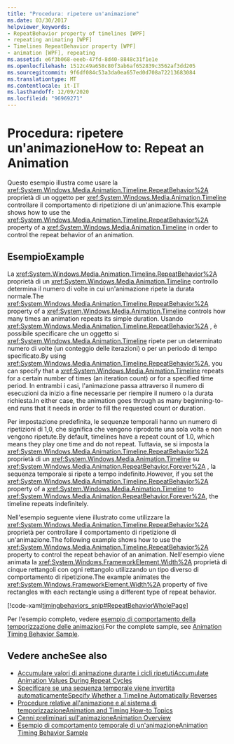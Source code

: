 ```yaml
---
title: "Procedura: ripetere un'animazione"
ms.date: 03/30/2017
helpviewer_keywords:
- RepeatBehavior property of timelines [WPF]
- repeating animating [WPF]
- Timelines RepeatBehavior property [WPF]
- animation [WPF], repeating
ms.assetid: e6f3b068-eeeb-47fd-8d40-8848c31f1e1e
ms.openlocfilehash: 1512c49a658c80f3ab6af652839c3562af3dd205
ms.sourcegitcommit: 9f6df084c53a3da0ea657ed0d708a72213683084
ms.translationtype: MT
ms.contentlocale: it-IT
ms.lasthandoff: 12/09/2020
ms.locfileid: "96969271"
---
```

# <a name="how-to-repeat-an-animation"></a><span data-ttu-id="2050e-102">Procedura: ripetere un'animazione</span><span class="sxs-lookup"><span data-stu-id="2050e-102">How to: Repeat an Animation</span></span>
<span data-ttu-id="2050e-103">Questo esempio illustra come usare la <xref:System.Windows.Media.Animation.Timeline.RepeatBehavior%2A> proprietà di un oggetto per <xref:System.Windows.Media.Animation.Timeline> controllare il comportamento di ripetizione di un'animazione.</span><span class="sxs-lookup"><span data-stu-id="2050e-103">This example shows how to use the <xref:System.Windows.Media.Animation.Timeline.RepeatBehavior%2A> property of a <xref:System.Windows.Media.Animation.Timeline> in order to control the repeat behavior of an animation.</span></span>  
  
## <a name="example"></a><span data-ttu-id="2050e-104">Esempio</span><span class="sxs-lookup"><span data-stu-id="2050e-104">Example</span></span>  
 <span data-ttu-id="2050e-105">La <xref:System.Windows.Media.Animation.Timeline.RepeatBehavior%2A> proprietà di un <xref:System.Windows.Media.Animation.Timeline> controllo determina il numero di volte in cui un'animazione ripete la durata normale.</span><span class="sxs-lookup"><span data-stu-id="2050e-105">The <xref:System.Windows.Media.Animation.Timeline.RepeatBehavior%2A> property of a <xref:System.Windows.Media.Animation.Timeline> controls how many times an animation repeats its simple duration.</span></span> <span data-ttu-id="2050e-106">Usando <xref:System.Windows.Media.Animation.Timeline.RepeatBehavior%2A> , è possibile specificare che un oggetto si <xref:System.Windows.Media.Animation.Timeline> ripete per un determinato numero di volte (un conteggio delle iterazioni) o per un periodo di tempo specificato.</span><span class="sxs-lookup"><span data-stu-id="2050e-106">By using <xref:System.Windows.Media.Animation.Timeline.RepeatBehavior%2A>, you can specify that a <xref:System.Windows.Media.Animation.Timeline> repeats for a certain number of times (an iteration count) or for a specified time period.</span></span> <span data-ttu-id="2050e-107">In entrambi i casi, l'animazione passa attraverso il numero di esecuzioni da inizio a fine necessarie per riempire il numero o la durata richiesta.</span><span class="sxs-lookup"><span data-stu-id="2050e-107">In either case, the animation goes through as many beginning-to-end runs that it needs in order to fill the requested count or duration.</span></span>  
  
 <span data-ttu-id="2050e-108">Per impostazione predefinita, le sequenze temporali hanno un numero di ripetizioni di 1,0, che significa che vengono riprodotte una sola volta e non vengono ripetute.</span><span class="sxs-lookup"><span data-stu-id="2050e-108">By default, timelines have a repeat count of 1.0, which means they play one time and do not repeat.</span></span> <span data-ttu-id="2050e-109">Tuttavia, se si imposta la <xref:System.Windows.Media.Animation.Timeline.RepeatBehavior%2A> proprietà di un <xref:System.Windows.Media.Animation.Timeline> su <xref:System.Windows.Media.Animation.RepeatBehavior.Forever%2A> , la sequenza temporale si ripete a tempo indefinito.</span><span class="sxs-lookup"><span data-stu-id="2050e-109">However, if you set the <xref:System.Windows.Media.Animation.Timeline.RepeatBehavior%2A> property of a <xref:System.Windows.Media.Animation.Timeline> to <xref:System.Windows.Media.Animation.RepeatBehavior.Forever%2A>, the timeline repeats indefinitely.</span></span>  
  
 <span data-ttu-id="2050e-110">Nell'esempio seguente viene illustrato come utilizzare la <xref:System.Windows.Media.Animation.Timeline.RepeatBehavior%2A> proprietà per controllare il comportamento di ripetizione di un'animazione.</span><span class="sxs-lookup"><span data-stu-id="2050e-110">The following example shows how to use the <xref:System.Windows.Media.Animation.Timeline.RepeatBehavior%2A> property to control the repeat behavior of an animation.</span></span> <span data-ttu-id="2050e-111">Nell'esempio viene animata la <xref:System.Windows.FrameworkElement.Width%2A> proprietà di cinque rettangoli con ogni rettangolo utilizzando un tipo diverso di comportamento di ripetizione.</span><span class="sxs-lookup"><span data-stu-id="2050e-111">The example animates the <xref:System.Windows.FrameworkElement.Width%2A> property of five rectangles with each rectangle using a different type of repeat behavior.</span></span>  
  
 [!code-xaml[timingbehaviors_snip#RepeatBehaviorWholePage](~/samples/snippets/csharp/VS_Snippets_Wpf/timingbehaviors_snip/CSharp/RepeatBehaviorExample.xaml#repeatbehaviorwholepage)]  
  
 <span data-ttu-id="2050e-112">Per l'esempio completo, vedere [esempio di comportamento della temporizzazione delle animazioni](https://github.com/Microsoft/WPF-Samples/tree/master/Animation/AnimationTiming).</span><span class="sxs-lookup"><span data-stu-id="2050e-112">For the complete sample, see [Animation Timing Behavior Sample](https://github.com/Microsoft/WPF-Samples/tree/master/Animation/AnimationTiming).</span></span>  
  
## <a name="see-also"></a><span data-ttu-id="2050e-113">Vedere anche</span><span class="sxs-lookup"><span data-stu-id="2050e-113">See also</span></span>

- [<span data-ttu-id="2050e-114">Accumulare valori di animazione durante i cicli ripetuti</span><span class="sxs-lookup"><span data-stu-id="2050e-114">Accumulate Animation Values During Repeat Cycles</span></span>](how-to-accumulate-animation-values-during-repeat-cycles.md)
- [<span data-ttu-id="2050e-115">Specificare se una sequenza temporale viene invertita automaticamente</span><span class="sxs-lookup"><span data-stu-id="2050e-115">Specify Whether a Timeline Automatically Reverses</span></span>](how-to-specify-whether-a-timeline-automatically-reverses.md)
- [<span data-ttu-id="2050e-116">Procedure relative all'animazione e al sistema di temporizzazione</span><span class="sxs-lookup"><span data-stu-id="2050e-116">Animation and Timing How-to Topics</span></span>](animation-and-timing-how-to-topics.md)
- [<span data-ttu-id="2050e-117">Cenni preliminari sull'animazione</span><span class="sxs-lookup"><span data-stu-id="2050e-117">Animation Overview</span></span>](animation-overview.md)
- [<span data-ttu-id="2050e-118">Esempio di comportamento temporale di un'animazione</span><span class="sxs-lookup"><span data-stu-id="2050e-118">Animation Timing Behavior Sample</span></span>](https://github.com/Microsoft/WPF-Samples/tree/master/Animation/AnimationTiming)
